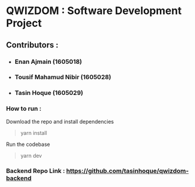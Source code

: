 # QWIZDOM : Software Development Project

## Contributors :
- ### Enan Ajmain (1605018)
- ### Tousif Mahamud Nibir (1605028)
- ### Tasin Hoque (1605029)


### How to run :
Download the repo and install dependencies
> yarn install

Run the codebase
> yarn dev
### Backend Repo Link : https://github.com/tasinhoque/qwizdom-backend



